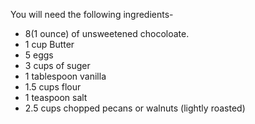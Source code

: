 You will need the following ingredients-
* 8(1 ounce) of unsweetened chocoloate.
* 1 cup Butter
* 5 eggs
* 3 cups of suger
* 1 tablespoon vanilla
* 1.5 cups flour
* 1 teaspoon salt
* 2.5 cups chopped pecans or walnuts (lightly roasted)